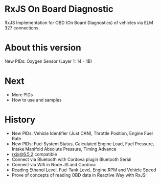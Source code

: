 # RxJS On Board Diagnostic

RxJS Implementation for OBD (On Board Diagnostics) of vehicles via ELM 327 connections.

# About this version

New PIDs: Oxygen Sensor (Layer 1: 14 - 1B) 

# Next

* More PIDs
* How to use and samples

# History
* New PIDs: Vehicle Identifier (Just CAN), Throttle Position, Engine Fuel Rate 
* New PIDs: Fuel System Status, Calculated Engine Load, Fuel Pressure, Intake Manifold Absolute Pressure, Timing Advance
* rxjs@6.5.2 compatible
* Connect via Bluetooth with Cordova plugin Bluetooth Serial
* Connect via Wifi in Node.JS and Cordova
* Reading Ethanol Level, Fuel Tank Level, Engine RPM and Vehicle Speed
* Prove of concepts of reading OBD data in Reactive Way with RxJS:


